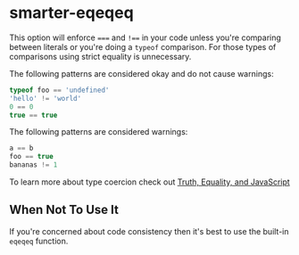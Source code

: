 # smarter-eqeqeq

This option will enforce `===` and `!==` in your code unless you're comparing between literals
or you're doing a `typeof` comparison. For those types of comparisons using strict equality is unnecessary.

The following patterns are considered okay and do not cause warnings:

```js
typeof foo == 'undefined'
'hello' != 'world'
0 == 0
true == true
```

The following patterns are considered warnings:

```js
a == b
foo == true
bananas != 1
```

To learn more about type coercion check out [Truth, Equality, and JavaScript](http://javascriptweblog.wordpress.com/2011/02/07/truth-equality-and-javascript/)

## When Not To Use It

If you're concerned about code consistency then it's best to use the built-in `eqeqeq` function.
